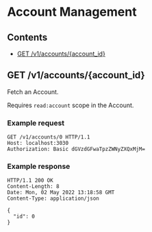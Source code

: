 # Account Management

## Contents

* [GET /v1/accounts/{account_id}](#get-v1accountsaccount_id)

## GET /v1/accounts/{account_id}

Fetch an Account.

Requires `read:account` scope in the Account.

### Example request

```http
GET /v1/accounts/0 HTTP/1.1
Host: localhost:3030
Authorization: Basic dGVzdGFwaTpzZWNyZXQxMjM=

```

### Example response

```http
HTTP/1.1 200 OK
Content-Length: 8
Date: Mon, 02 May 2022 13:18:58 GMT
Content-Type: application/json

{
  "id": 0
}
```


